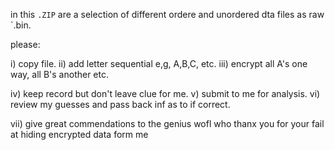 in this `.ZIP` are a selection of different ordere and unordered dta files as raw `.bin.

please:

i) copy file.
ii) add letter sequential e,g, A,B,C, etc.
iii) encrypt all A's one way, all B's another etc.

iv) keep record but don't leave clue for me.
v) submit to me for analysis.
vi) review my guesses and pass back inf as to if correct.

vii) give great commendations to the genius wofl who thanx you for your fail at hiding encrypted data form me



